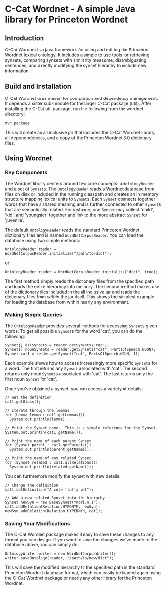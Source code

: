 # C-Cat Wordnet - A simple Java library for Princeton Wordnet

## Introduction

C-Cat Wordnet is a java framework for using and editing the Princeton Wordnet
lexical ontology.  It includes a simple to use tools for retrieving synsets,
comparing synsets with similarity measurse, disambiguating sentences, and
directly modifying the synset hierachy to include new information.

## Build and Installation

C-Cat Wordnet uses maven for compilation and dependency management.  It depends
a sister sub-module for the larger C-Cat package (util).  After installing the
C-Cat util package, run the following from the wordnet directory:

    mvn package 

This will create an all inclusive jar that includes the C-Cat Wordnet library,
all depenendencies, and a copy of the Princeton Wordnet 3.0 dictionary files.

## Using Wordnet

### Key Components

The Wordnet library centers around two core concepts: a `OntologyReader` and a
set of `Synset`s.  The `OntologyReader` reads a Wordnet database from files on
disk or included in the running classpath and creates an in memory structure
mapping lexical units to `Synset`s.  Each `Synset` connects together words that
have a shared meaning and is further connected to other `Synset`s that are
semantically related.  For instance, one `Synset` may collect 'child', 'kid',
and 'youngster' together and link to the more abstract `Synset` for 'juvenile'.

The default `OntologyReader` reads the standard Princeton Wordnet dictionary
files and is named `WordNetCorpusReader`.  You can load the database using two
simple methods:

    OntologyReader reader = WordNetCorpusReader.initialize("/path/to/dict");

or

    OntologyReader reader = WordNetCorpusReader.initialize("dict", true);

The first method simply reads the dictionary files from the specified path and
loads the entire hierarhcy into memory.  The second method makes use of the
dictionary files included in the all inclusive jar and reads the dictionary
files from *within* the jar itself.  This shows the simplest example for loading
the database from within nearly any environment.

### Making Simple Queries

The `OntologyReader` provides several methods for accessing `Synset`s given
words.  To get all possible `Synset`s for the word 'cat', you can do the following:

    Synset[] allSynsets = reader.getSynsets("cat");
    Synset[] nounSynsets = reader.getSynsets("cat", PartsOfSpeech.NOUN);
    Synset cat1 = reader.getSynset("cat", PartsOfSpeech.NOUN, 1);

Each example shows how to access increasingly more specific `Synset`s for a
word.  The first returns any `Synset` associated with 'cat'.  The second returns
only noun `Synset`s associated with 'cat'.  The last returns only the first noun
`Synset` for 'cat'.  

Once you've obtained a synset, you can access a variety of details:

    // Get the definition
    cat1.getGloss();

    // Iterate through the lemmas
    for (Lemma lemma : cat1.getLemmas())
      System.out.println(lemma);

    // Print the Synset name.  This is a simple reference for the Synset.
    System.out.println(cat1.getName());

    // Print the name of each parent Synset
    for (Synset parent : cat1.getParents())
      System.out.println(parent.getName());

    // Print the name of any related Synset
    for (Synset related : cat1.allRelations())
      System.out.println(related.getName());

You can furthremore modify the synset with new details:

    // Change the definition
    cat1.setDefinition("A cute fluffy pet");

    // Add a new related Synset into the hierachy.
    Synset newSyn = new BaseSynset("nori.n.1");
    cat1.addRelation(Relation.HYPONYM, newSyn);
    newSyn.addRelation(Relation.HYPERNYM, cat1);

### Saving Your Modifications

The C-Cat Wordnet package makes it easy to save these changes to any format you
can design.  If you want to save the changes we've made to the database above,
you can simply do:

    OntologyWriter writer = new WordNetCorpusWriter();
    writer.saveOntology(reader, "/path/to/new/dict");

This will save the modified hierarchy to the specified path in the standard
Princeton Wordnet database format, which can easily be loaded again using the
C-Cat Wordnet package or nearly any other library for the Princeton Wordnet.

